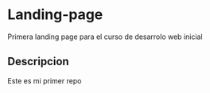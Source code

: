 # Landing-page
Primera landing page para el curso de desarrolo web inicial
## Descripcion
Este es mi primer repo 
